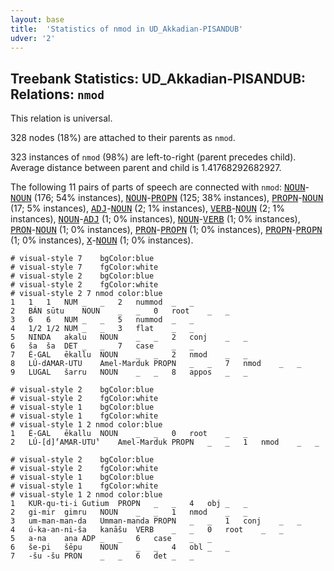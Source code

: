 ```yaml
---
layout: base
title:  'Statistics of nmod in UD_Akkadian-PISANDUB'
udver: '2'
---
```


## Treebank Statistics: UD_Akkadian-PISANDUB: Relations: `nmod`

This relation is universal.

328 nodes (18%) are attached to their parents as `nmod`.

323 instances of `nmod` (98%) are left-to-right (parent precedes child).
Average distance between parent and child is 1.41768292682927.

The following 11 pairs of parts of speech are connected with `nmod`: <tt><a href="akk_pisandub-pos-NOUN.html">NOUN</a></tt>-<tt><a href="akk_pisandub-pos-NOUN.html">NOUN</a></tt> (176; 54% instances), <tt><a href="akk_pisandub-pos-NOUN.html">NOUN</a></tt>-<tt><a href="akk_pisandub-pos-PROPN.html">PROPN</a></tt> (125; 38% instances), <tt><a href="akk_pisandub-pos-PROPN.html">PROPN</a></tt>-<tt><a href="akk_pisandub-pos-NOUN.html">NOUN</a></tt> (17; 5% instances), <tt><a href="akk_pisandub-pos-ADJ.html">ADJ</a></tt>-<tt><a href="akk_pisandub-pos-NOUN.html">NOUN</a></tt> (2; 1% instances), <tt><a href="akk_pisandub-pos-VERB.html">VERB</a></tt>-<tt><a href="akk_pisandub-pos-NOUN.html">NOUN</a></tt> (2; 1% instances), <tt><a href="akk_pisandub-pos-NOUN.html">NOUN</a></tt>-<tt><a href="akk_pisandub-pos-ADJ.html">ADJ</a></tt> (1; 0% instances), <tt><a href="akk_pisandub-pos-NOUN.html">NOUN</a></tt>-<tt><a href="akk_pisandub-pos-VERB.html">VERB</a></tt> (1; 0% instances), <tt><a href="akk_pisandub-pos-PRON.html">PRON</a></tt>-<tt><a href="akk_pisandub-pos-NOUN.html">NOUN</a></tt> (1; 0% instances), <tt><a href="akk_pisandub-pos-PRON.html">PRON</a></tt>-<tt><a href="akk_pisandub-pos-PROPN.html">PROPN</a></tt> (1; 0% instances), <tt><a href="akk_pisandub-pos-PROPN.html">PROPN</a></tt>-<tt><a href="akk_pisandub-pos-PROPN.html">PROPN</a></tt> (1; 0% instances), <tt><a href="akk_pisandub-pos-X.html">X</a></tt>-<tt><a href="akk_pisandub-pos-NOUN.html">NOUN</a></tt> (1; 0% instances).


~~~ conllu
# visual-style 7	bgColor:blue
# visual-style 7	fgColor:white
# visual-style 2	bgColor:blue
# visual-style 2	fgColor:white
# visual-style 2 7 nmod	color:blue
1	1	1	NUM	_	_	2	nummod	_	_
2	BÁN	sūtu	NOUN	_	_	0	root	_	_
3	6	6	NUM	_	_	5	nummod	_	_
4	1/2	1/2	NUM	_	_	3	flat	_	_
5	NINDA	akalu	NOUN	_	_	2	conj	_	_
6	ša	ša	DET	_	_	7	case	_	_
7	É-GAL	ēkallu	NOUN	_	_	2	nmod	_	_
8	LÚ-dAMAR-UTU	Amel-Marduk	PROPN	_	_	7	nmod	_	_
9	LUGAL	šarru	NOUN	_	_	8	appos	_	_

~~~


~~~ conllu
# visual-style 2	bgColor:blue
# visual-style 2	fgColor:white
# visual-style 1	bgColor:blue
# visual-style 1	fgColor:white
# visual-style 1 2 nmod	color:blue
1	É-GAL	ēkallu	NOUN	_	_	0	root	_	_
2	LÚ-[d]⸢AMAR-UTU⸣	Amel-Marduk	PROPN	_	_	1	nmod	_	_

~~~


~~~ conllu
# visual-style 2	bgColor:blue
# visual-style 2	fgColor:white
# visual-style 1	bgColor:blue
# visual-style 1	fgColor:white
# visual-style 1 2 nmod	color:blue
1	KUR-qu-ti-i	Gutium	PROPN	_	_	4	obj	_	_
2	gi-mir	gimru	NOUN	_	_	1	nmod	_	_
3	um-man-man-da	Umman-manda	PROPN	_	_	1	conj	_	_
4	ú-ka-an-ni-ša	kanāšu	VERB	_	_	0	root	_	_
5	a-na	ana	ADP	_	_	6	case	_	_
6	še-pi	šēpu	NOUN	_	_	4	obl	_	_
7	-šu	-šu	PRON	_	_	6	det	_	_

~~~


